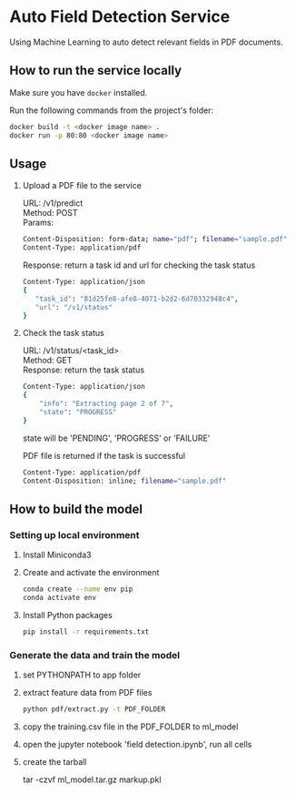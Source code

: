 # Auto Field Detection Service

Using Machine Learning to auto detect relevant fields in PDF documents.

## How to run the service locally

Make sure you have `docker` installed.

Run the following commands from the project's folder:

```bash
docker build -t <docker image name> .
docker run -p 80:80 <docker image name>
```

## Usage

1. Upload a PDF file to the service  

   URL: /v1/predict   
   Method: POST   
   Params:

   ```bash
   Content-Disposition: form-data; name="pdf"; filename="sample.pdf"  
   Content-Type: application/pdf
   ```

   Response: return a task id and url for checking the task status

   ```bash
   Content-Type: application/json
   {  
      "task_id": "81d25fe8-afe8-4071-b2d2-6d70332948c4",  
      "url": "/v1/status"  
   }  
   ```
   
1. Check the task status   

   URL: /v1/status/<task_id>   
   Method: GET   
   Response: return the task status
   
   ```bash
   Content-Type: application/json
   {  
       "info": "Extracting page 2 of 7",  
       "state": "PROGRESS"  
   }  
   ```

   state will be 'PENDING', 'PROGRESS' or 'FAILURE'
   
   PDF file is returned if the task is successful
   
   ```bash
   Content-Type: application/pdf  
   Content-Disposition: inline; filename="sample.pdf"  
   ```

## How to build the model

### Setting up local environment

1. Install Miniconda3
   
1. Create and activate the environment 

   ```bash
   conda create --name env pip
   conda activate env
   ```

1. Install Python packages

   ```bash
   pip install -r requirements.txt
   ```

### Generate the data and train the model

1. set PYTHONPATH to app folder

1. extract feature data from PDF files

   ```bash
   python pdf/extract.py -t PDF_FOLDER
   ```
   
1. copy the training.csv file in the PDF_FOLDER to ml_model

1. open the jupyter notebook 'field detection.ipynb', run all cells

1. create the tarball

   tar -czvf ml_model.tar.gz markup.pkl